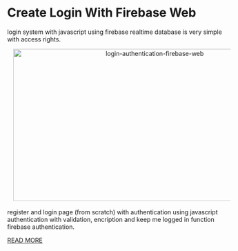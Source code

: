 # Create Login With Firebase Web
login system with javascript using firebase realtime database is very simple with access rights.
<div class="separator" style="clear: both; text-align: center;"><a href="https://blogger.googleusercontent.com/img/a/AVvXsEh8khSVoOFDp34pZZ7H_AkWSxx6lyLRjo2a3s5GvL_QikHhyifg10JYoFIEwK5nGrCWbS0McuPwD8sDANszOk_DcXCovn2jWqYL0t9tSe0sCSZKt37gfwsQIs10XkItMjfCFUFLlH33M_ViO77eQ11P5oeeNM-YGQUrjT-GtkA7bWmLiw5z0jB3zz3i=s728" style="margin-left: 1em; margin-right: 1em;"><img alt="login-authentication-firebase-web" border="0" data-original-height="400" data-original-width="728" height="352" src="https://blogger.googleusercontent.com/img/a/AVvXsEh8khSVoOFDp34pZZ7H_AkWSxx6lyLRjo2a3s5GvL_QikHhyifg10JYoFIEwK5nGrCWbS0McuPwD8sDANszOk_DcXCovn2jWqYL0t9tSe0sCSZKt37gfwsQIs10XkItMjfCFUFLlH33M_ViO77eQ11P5oeeNM-YGQUrjT-GtkA7bWmLiw5z0jB3zz3i=w640-h352" title="Sign up dan Login User Authentication Menggunakan Firebase Web" width="640" /></a></div>
<br>
register and login page (from scratch) with authentication using javascript
authentication with validation, encription and keep me logged in function
firebase authentication.

<a href="https://www.samuelpasaribu.com/2022/02/login-authentication-firebase-web.html">READ MORE</a>

